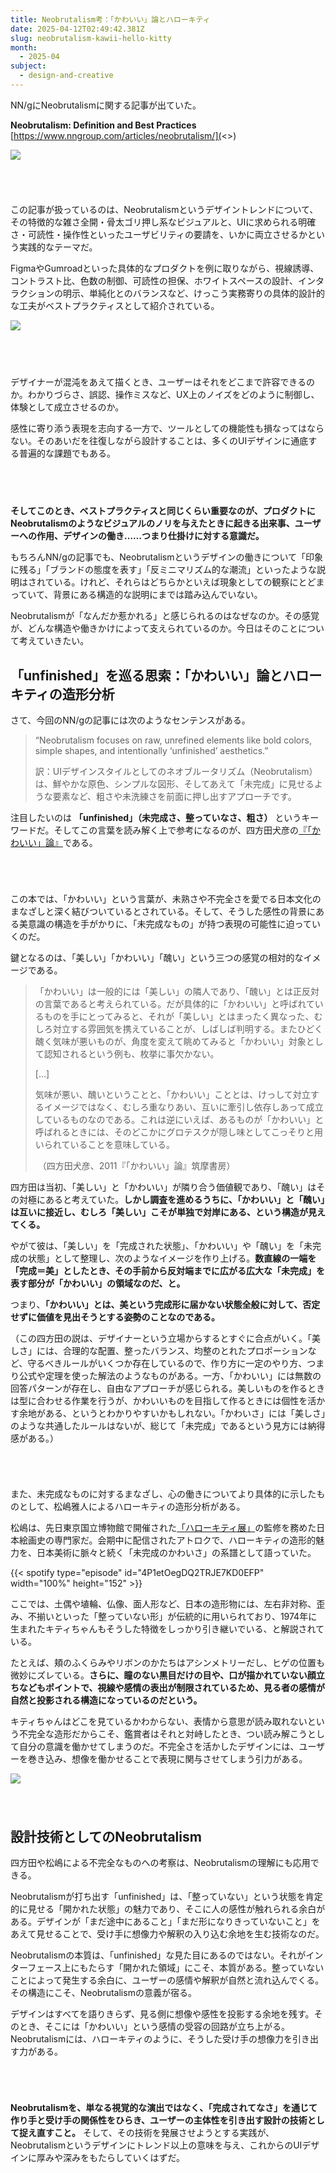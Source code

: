 ```yaml
---
title: Neobrutalism考：「かわいい」論とハローキティ
date: 2025-04-12T02:49:42.381Z
slug: neobrutalism-kawii-hello-kitty
month:
  - 2025-04
subject:
  - design-and-creative
---
```

NN/gにNeobrutalismに関する記事が出ていた。

**Neobrutalism: Definition and Best Practices**\
[https://www.nngroup.com/articles/neobrutalism/](<>)

![](/images/diary/neobrutalism-kawii-hello-kitty/21.png)

###### ﻿

この記事が扱っているのは、Neobrutalismというデザイントレンドについて、その特徴的な雑さ全開・骨太ゴリ押し系なビジュアルと、UIに求められる明確さ・可読性・操作性といったユーザビリティの要請を、いかに両立させるかという実践的なテーマだ。

FigmaやGumroadといった具体的なプロダクトを例に取りながら、視線誘導、コントラスト比、色数の制御、可読性の担保、ホワイトスペースの設計、インタラクションの明示、単純化とのバランスなど、けっこう実務寄りの具体的設計的な工夫がベストプラクティスとして紹介されている。

![](/images/diary/neobrutalism-kawii-hello-kitty/22.png)

###### 　﻿

デザイナーが混沌をあえて描くとき、ユーザーはそれをどこまで許容できるのか。わかりづらさ、誤認、操作ミスなど、UX上のノイズをどのように制御し、体験として成立させるのか。

感性に寄り添う表現を志向する一方で、ツールとしての機能性も損なってはならない。そのあいだを往復しながら設計することは、多くのUIデザインに通底する普遍的な課題でもある。

###### 　﻿

**そしてこのとき、ベストプラクティスと同じくらい重要なのが、プロダクトにNeobrutalismのようなビジュアルのノリを与えたときに起きる出来事、ユーザーへの作用、デザインの働き……つまり仕掛けに対する意識だ。**

もちろんNN/gの記事でも、Neobrutalismというデザインの働きについて「印象に残る」「ブランドの態度を表す」「反ミニマリズム的な潮流」といったような説明はされている。けれど、それらはどちらかといえば現象としての観察にとどまっていて、背景にある構造的な説明にまでは踏み込んでいない。

Neobrutalismが「なんだか惹かれる」と感じられるのはなぜなのか。その感覚が、どんな構造や働きかけによって支えられているのか。今日はそのことについて考えていきたい。

## 「unfinished」を巡る思索：「かわいい」論とハローキティの造形分析

さて、今回のNN/gの記事には次のようなセンテンスがある。

> “Neobrutalism focuses on raw, unrefined elements like bold colors, simple shapes, and intentionally ‘unfinished’ aesthetics.”
>
> 訳：UIデザインスタイルとしてのネオブルータリズム（Neobrutalism）は、鮮やかな原色、シンプルな図形、そしてあえて「未完成」に見せるような要素など、粗さや未洗練さを前面に押し出すアプローチです。

注目したいのは **「unfinished」（未完成さ、整っていなさ、粗さ）** というキーワードだ。そしてこの言葉を読み解く上で参考になるのが、四方田犬彦の[『「かわいい」論』](https://amzn.asia/d/2vj2F3u)である。

###### ﻿

この本では、「かわいい」という言葉が、未熟さや不完全さを愛でる日本文化のまなざしと深く結びついているとされている。そして、そうした感性の背景にある美意識の構造を手がかりに、「未完成なもの」が持つ表現の可能性に迫っていくのだ。﻿

鍵となるのは、「美しい」「かわいい」「醜い」という三つの感覚の相対的なイメージである。

> 「かわいい」は一般的には「美しい」の隣人であり、「醜い」とは正反対の言葉であると考えられている。だが具体的に「かわいい」と呼ばれているものを手にとってみると、それが「美しい」とはまったく異なった、むしろ対立する雰囲気を携えていることが、しばしば判明する。またひどく醜く気味が悪いものが、角度を変えて眺めてみると「かわいい」対象として認知されるという例も、枚挙に事欠かない。
>
> \[…]
>
> 気味が悪い、醜いということと、「かわいい」こととは、けっして対立するイメージではなく、むしろ重なりあい、互いに牽引し依存しあって成立しているものなのである。これは逆にいえば、あるものが「かわいい」と呼ばれるときには、そのどこかにグロテスクが隠し味としてこっそりと用いられていることを意味している。 
>
>  （四方田犬彦、2011『「かわいい」論』筑摩書房）

四方田は当初、「美しい」と「かわいい」が隣り合う価値観であり、「醜い」はその対極にあると考えていた。**しかし調査を進めるうちに、「かわいい」と「醜い」は互いに接近し、むしろ「美しい」こそが単独で対岸にある、という構造が見えてくる。**

やがて彼は、「美しい」を「完成された状態」、「かわいい」や「醜い」を「未完成の状態」として整理し、次のようなイメージを作り上げる。**数直線の一端を「完成＝美」としたとき、その手前から反対端までに広がる広大な「未完成」を表す部分が「かわいい」の領域なのだ、と。**

つまり、**「かわいい」とは、美という完成形に届かない状態全般に対して、否定せずに価値を見出そうとする姿勢のことなのである。**

（この四方田の説は、デザイナーという立場からするとすぐに合点がいく。「美しさ」には、合理的な配置、整ったバランス、均整のとれたプロポーションなど、守るべきルールがいくつか存在しているので、作り方に一定のやり方、つまり公式や定理を使った解法のようなものがある。一方、「かわいい」には無数の回答パターンが存在し、自由なアプローチが感じられる。美しいものを作るときは型に合わせる作業を行うが、かわいいものを目指して作るときには個性を活かす余地がある、というとわかりやすいかもしれない。「かわいさ」には「美しさ」のような共通したルールはないが、総じて「未完成」であるという見方には納得感がある。）

###### ﻿

また、未完成なものに対するまなざし、心の働きについてより具体的に示したものとして、松嶋雅人によるハローキティの造形分析がある。

松嶋は、先日東京国立博物館で開催された[「ハローキティ展」](https://hellokittyexhibition.com/)の監修を務めた日本絵画史の専門家だ。会期中に配信されたアトロクで、ハローキティの造形的魅力を、日本美術に脈々と続く「未完成のかわいさ」の系譜として語っていた。

{{< spotify type="episode" id="4P1etOegDQ2TRJE7KD0EFP" width="100%" height="152" >}}

ここでは、土偶や埴輪、仏像、面人形など、日本の造形物には、左右非対称、歪み、不揃いといった「整っていない形」が伝統的に用いられており、1974年に生まれたキティちゃんもそうした特徴をしっかり引き継いでいる、と解説されている。

たとえば、頬のふくらみやリボンのかたちはアシンメトリーだし、ヒゲの位置も微妙にズレている。**さらに、瞳のない黒目だけの目や、口が描かれていない顔立ちなどもポイントで、視線や感情の表出が制限されているため、見る者の感情が自然と投影される構造になっているのだという。**

キティちゃんはどこを見ているかわからない、表情から意思が読み取れないという不完全な造形だからこそ、鑑賞者はそれと対峙したとき、つい読み解こうとして自分の意識を働かせてしまうのだ。不完全さを活かしたデザインには、ユーザーを巻き込み、想像を働かせることで表現に関与させてしまう引力がある。

![](/images/diary/neobrutalism-kawii-hello-kitty/20.png)

###### ﻿ ﻿ ﻿

## 設計技術としてのNeobrutalism

四方田や松嶋による不完全なものへの考察は、Neobrutalismの理解にも応用できる。

Neobrutalismが打ち出す「unfinished」は、「整っていない」という状態を肯定的に見せる「開かれた状態」の魅力であり、そこに人の感性が触れられる余白がある。デザインが「まだ途中にあること」「まだ形になりきっていないこと」をあえて見せることで、受け手に想像力や解釈の入り込む余地を生む技術なのだ。

Neobrutalismの本質は、「unfinished」な見た目にあるのではない。それがインターフェース上にもたらす「開かれた領域」にこそ、本質がある。整っていないことによって発生する余白に、ユーザーの感情や解釈が自然と流れ込んでくる。その構造にこそ、Neobrutalismの意義が宿る。

デザインはすべてを語りきらず、見る側に想像や感性を投影する余地を残す。そのとき、そこには「かわいい」という感情の受容の回路が立ち上がる。Neobrutalismには、ハローキティのように、そうした受け手の想像力を引き出す力がある。

###### ﻿﻿

**Neobrutalismを、単なる視覚的な演出ではなく、「完成されてなさ」を通じて作り手と受け手の関係性をひらき、ユーザーの主体性を引き出す設計の技術として捉え直すこと。** そして、その技術を発展させようとする実践が、Neobrutalismというデザインにトレンド以上の意味を与え、これからのUIデザインに厚みや深みをもたらしていくはずだ。